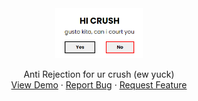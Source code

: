 <div align="center">
  <a href="https://lugh-tuatha.github.io/hands-for-filipinos/">
    <img src="img/readme-2.png" alt="Logo" height="80">
  </a>

  <p align="center">
    Anti Rejection for ur crush (ew yuck)
    <br />
    <a href="https://lugh-tuatha.github.io/yes-or-yes/">View Demo</a>
    ·
    <a href="https://github.com/lugh-tuatha/yes-or-yes/issues">Report Bug</a>
    ·
    <a href="https://github.com/lugh-tuatha/yes-or-yes/issues">Request Feature</a>
  </p>
</div>
